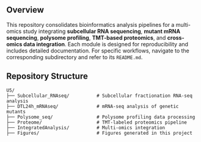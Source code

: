 ## **Overview**

This repository consolidates bioinformatics analysis pipelines for a multi-omics study integrating **subcellular RNA sequencing**, **mutant mRNA sequencing**, **polysome profiling**, **TMT-based proteomics**, and **cross-omics data integration**.
Each module is designed for reproducibility and includes detailed documentation. For specific workflows, navigate to the corresponding subdirectory and refer to its `README.md`.

## **Repository Structure**

```
U5/
├── Subcellular_RNAseq/          # Subcellular fractionation RNA-seq analysis 
├── DTL24h_mRNAseq/              # mRNA-seq analysis of genetic mutants 
├── Polysome_seq/                # Polysome profiling data processing 
├── Proteome/                    # TMT-labeled proteomics pipeline 
├── IntegratedAnalysis/          # Multi-omics integration 
├── Figures/                     # Figures generated in this project
```
